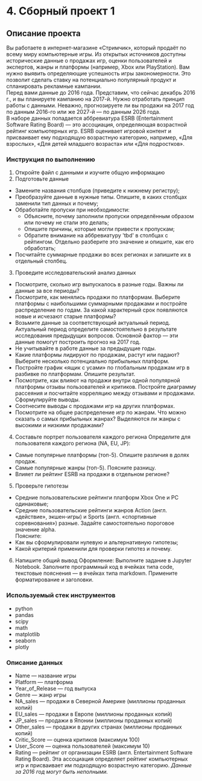 # 4. Сборный проект 1

## Описание проекта
Вы работаете в интернет-магазине «Стримчик», который продаёт по всему миру компьютерные игры. Из открытых источников доступны исторические данные о продажах игр, оценки пользователей и экспертов, жанры и платформы (например, Xbox или PlayStation). Вам нужно выявить определяющие успешность игры закономерности. Это позволит сделать ставку на потенциально популярный продукт и спланировать рекламные кампании.  
Перед вами данные до 2016 года. Представим, что сейчас декабрь 2016 г., и вы планируете кампанию на 2017-й. Нужно отработать принцип работы с данными. Неважно, прогнозируете ли вы продажи на 2017 год по данным 2016-го или же 2027-й — по данным 2026 года.  
В наборе данных попадается аббревиатура ESRB (Entertainment Software Rating Board) — это ассоциация, определяющая возрастной рейтинг компьютерных игр. ESRB оценивает игровой контент и присваивает ему подходящую возрастную категорию, например, «Для взрослых», «Для детей младшего возраста» или «Для подростков».

### Инструкция по выполнению

1. Откройте файл с данными и изучите общую информацию
2. Подготовьте данные
- Замените названия столбцов (приведите к нижнему регистру);
- Преобразуйте данные в нужные типы. Опишите, в каких столбцах заменили тип данных и почему;
- Обработайте пропуски при необходимости:
    - Объясните, почему заполнили пропуски определённым образом или почему не стали это делать;
    - Опишите причины, которые могли привести к пропускам;
    - Обратите внимание на аббревиатуру 'tbd' в столбцах с рейтингом. Отдельно разберите это значение и опишите, как его обработать;
- Посчитайте суммарные продажи во всех регионах и запишите их в отдельный столбец.
3. Проведите исследовательский анализ данных
- Посмотрите, сколько игр выпускалось в разные годы. Важны ли данные за все периоды?
- Посмотрите, как менялись продажи по платформам. Выберите платформы с наибольшими суммарными продажами и постройте распределение по годам. За какой характерный срок появляются новые и исчезают старые платформы?
- Возьмите данные за соответствующий актуальный период. Актуальный период определите самостоятельно в результате исследования предыдущих вопросов. Основной фактор — эти данные помогут построить прогноз на 2017 год.
- Не учитывайте в работе данные за предыдущие годы.
- Какие платформы лидируют по продажам, растут или падают? Выберите несколько потенциально прибыльных платформ.
- Постройте график «ящик с усами» по глобальным продажам игр в разбивке по платформам. Опишите результат.
- Посмотрите, как влияют на продажи внутри одной популярной платформы отзывы пользователей и критиков. Постройте диаграмму рассеяния и посчитайте корреляцию между отзывами и продажами. Сформулируйте выводы.
- Соотнесите выводы с продажами игр на других платформах.
- Посмотрите на общее распределение игр по жанрам. Что можно сказать о самых прибыльных жанрах? Выделяются ли жанры с высокими и низкими продажами?
4. Составьте портрет пользователя каждого региона
Определите для пользователя каждого региона (NA, EU, JP):
- Самые популярные платформы (топ-5). Опишите различия в долях продаж.
- Самые популярные жанры (топ-5). Поясните разницу.
- Влияет ли рейтинг ESRB на продажи в отдельном регионе?
5. Проверьте гипотезы
- Средние пользовательские рейтинги платформ Xbox One и PC одинаковые;
- Средние пользовательские рейтинги жанров Action (англ. «действие», экшен-игры) и Sports (англ. «спортивные соревнования») разные.
Задайте самостоятельно пороговое значение alpha.  
Поясните:  
- Как вы сформулировали нулевую и альтернативную гипотезы;
- Какой критерий применили для проверки гипотез и почему.
6. Напишите общий вывод
Оформление: Выполните задание в Jupyter Notebook. Заполните программный код в ячейках типа code, текстовые пояснения — в ячейках типа markdown. Примените форматирование и заголовки.

### Используемый стек инструментов

- python
- pandas
- scipy
- math
- matplotlib
- seaborn
- plotly

### Описание данных
- Name — название игры
- Platform — платформа
- Year_of_Release — год выпуска
- Genre — жанр игры
- NA_sales — продажи в Северной Америке (миллионы проданных копий)
- EU_sales — продажи в Европе (миллионы проданных копий)
- JP_sales — продажи в Японии (миллионы проданных копий)
- Other_sales — продажи в других странах (миллионы проданных копий)
- Critic_Score — оценка критиков (максимум 100)
- User_Score — оценка пользователей (максимум 10)
- Rating — рейтинг от организации ESRB (англ. Entertainment Software Rating Board). Эта ассоциация определяет рейтинг компьютерных игр и присваивает им подходящую возрастную категорию.
*Данные за 2016 год могут быть неполными.*
